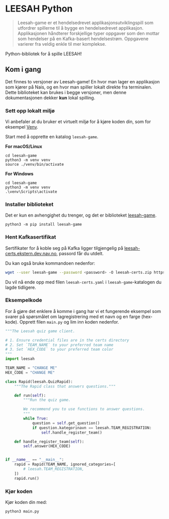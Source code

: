 # LEESAH Python

> Leesah-game er et hendelsedrevet applikasjonsutviklingspill som utfordrer spillerne til å bygge en hendelsedrevet applikasjon. 
> Applikasjonen håndterer forskjellige typer oppgaver som den mottar som hendelser på en Kafka-basert hendelsestrøm. 
> Oppgavene varierer fra veldig enkle til mer komplekse.

Python-bibliotek for å spille LEESAH!

## Kom i gang

Det finnes to versjoner av Leesah-game!
En hvor man lager en applikasjon som kjører på Nais, og en hvor man spiller lokalt direkte fra terminalen.
Dette biblioteket kan brukes i begge versjoner, men denne dokumentasjonen dekker **kun** lokal spilling.

### Sett opp lokalt miljø

Vi anbefaler at du bruker et virtuelt miljø for å kjøre koden din, som for eksempel [Venv](https://packaging.python.org/en/latest/guides/installing-using-pip-and-virtual-environments/).

Start med å opprette en katalog `leesah-game`.

**For macOS/Linux**
```shell
cd leesah-game
python3 -m venv venv
source ./venv/bin/activate
```

**For Windows**
```shell
cd leesah-game
python3 -m venv venv
.\venv\Scripts\activate
```

### Installer biblioteket

Det er kun en avhengighet du trenger, og det er biblioteket [leesah-game](https://pypi.org/project/leesah-game/).

```shell
python3 -m pip install leesah-game
```

### Hent Kafkasertifikat

Sertifikater for å koble seg på Kafka ligger tilgjengelig på [leesah-certs.ekstern.dev.nav.no](https://leesah-certs.ekstern.dev.nav.no), passord får du utdelt.

Du kan også bruke kommandoen nedenfor:

```bash
wget --user leesah-game --password <password> -O leesah-certs.zip https://leesah-certs.ekstern.dev.nav.no && unzip leesah-certs.zip 
```

Du vil nå ende opp med filen `leesah-certs.yaml` i `leesah-game`-katalogen du lagde tidligere.

### Eksempelkode

For å gjøre det enklere å komme i gang har vi et fungerende eksempel som svarer på spørsmålet om lagregistrering med et navn og en farge (hex-kode).
Opprett filen `main.py` og lim inn koden nedenfor.

```python
"""The Leesah quiz game client.

# 1. Ensure credential files are in the certs directory
# 2. Set `TEAM_NAME` to your preferred team name
# 3. Set `HEX_CODE` to your preferred team color
"""
import leesah

TEAM_NAME = "CHANGE ME"
HEX_CODE = "CHANGE ME"

class Rapid(leesah.QuizRapid):
    """The Rapid class that answers questions."""

    def run(self):
        """Run the quiz game.

        We recommend you to use functions to answer questions.
        """
        while True:
            question = self.get_question()
            if question.kategorinavn == leesah.TEAM_REGISTRATION:
                self.handle_register_team()

    def handle_register_team(self):
        self.answer(HEX_CODE)


if __name__ == "__main__":
    rapid = Rapid(TEAM_NAME, ignored_categories=[
        # leesah.TEAM_REGISTRATION,
    ])
    rapid.run()
```

### Kjør koden

Kjør koden din med:

```shell
python3 main.py
```
